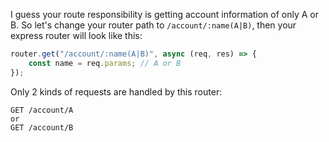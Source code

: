 I guess your route responsibility is getting account information of only A or B. So  let's change your router path to `/account/:name(A|B)`, then your express router will look like this:

```js
router.get("/account/:name(A|B)", async (req, res) => {
    const name = req.params; // A or B
});
```

Only 2 kinds of requests are handled by this router:

```
GET /account/A
or
GET /account/B
```
